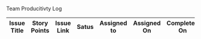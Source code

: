 Team Producitivty Log

|Issue Title |Story Points|Issue Link|Satus|Assigned to|Assigned On|Completed On|Notes|
|------------|------------|----------|-----|-----------|-----------|------------|-----|
